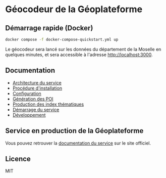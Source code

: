 # Géocodeur de la Géoplateforme

## Démarrage rapide (Docker)

```bash
docker compose -f docker-compose-quickstart.yml up
```

Le géocodeur sera lancé sur les données du département de la Moselle en quelques minutes, et sera accessible à l'adresse <http://localhost:3000>.

## Documentation

- [Architecture du service](docs/architecture.md)
- [Procédure d'installation](docs/user/installation.md)
- [Configuration](docs/user/configuration.md)
- [Génération des POI](docs/user/poi.md)
- [Production des index thématiques](docs/user/indexation.md)
- [Démarrage du service](docs/user/service.md)
- [Développement](docs/user/dev.md)

## Service en production de la Géoplateforme

Vous pouvez retrouver la [documentation du service](https://geoservices.ign.fr/services-geoplateforme-geocodage-autocompletion) sur le site officiel.

## Licence

MIT
